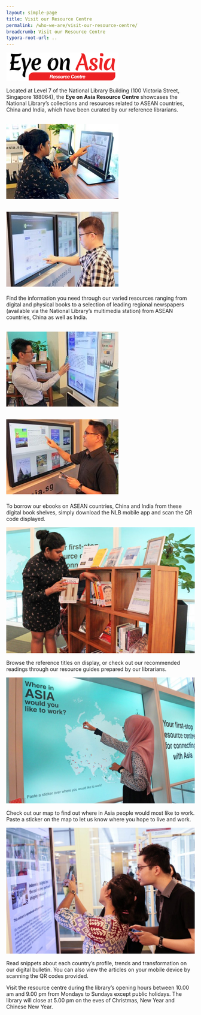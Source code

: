 ```yaml
---
layout: simple-page
title: Visit our Resource Centre
permalink: /who-we-are/visit-our-resource-centre/
breadcrumb: Visit our Resource Centre
typora-root-url: ..
---
```


<img src="/images/EOA-Resource-Centre-logo-300x76.png" alt="Eye on Asia resource centre" style="width:300px;" />

Located at Level 7 of the National Library Building (100 Victoria Street, Singapore 188064), the **Eye on Asia Resource Centre** showcases the National Library’s collections and resources related to ASEAN countries, China and India, which have been curated by our reference librarians.

<div class="w3-row">
  <div class="w3-half w3-container w3-green">
    <h2><img src="/images/EOA-Resource-Centre-pic1-300x200.jpg" alt="Eye on Asia resource centre" style="width:300px;" /></h2> 
  </div>
  <div class="w3-half w3-container">
    <h2><img src="/images/EOA-Resource-Centre-pic2-300x200.jpg" alt="Eye on Asia resource centre" style="width:300px;" /></h2> 
  </div>
</div>

Find the information you need through our varied resources ranging from digital and physical books to a selection of leading regional newspapers (available via the National Library’s multimedia station) from ASEAN countries, China as well as India.

<div class="w3-row">
  <div class="w3-half w3-container w3-green">
    <h2><img src="/images/EOA-Resource-Centre-pic3-300x200.jpg" alt="Eye on Asia resource centre" style="width:300px;" /></h2> 
  </div>
  <div class="w3-half w3-container">
    <h2><img src="/images/EOA-Resource-Centre-pic4-300x200.jpg" alt="Eye on Asia resource centre" style="width:300px;" /></h2> 
  </div>
</div>

To borrow our ebooks on ASEAN countries, China and India from these digital book shelves, simply download the NLB mobile app and scan the QR code displayed.

![Eye on Asia Resource Centre](/images/EOA-Resource-Centre-pic5-1024x683.jpg)

Browse the reference titles on display, or check out our recommended readings through our resource guides prepared by our librarians.

![Eye on Asia Resource Centre](/images/EOA-Resource-Centre-pic6-1024x683.jpg)

Check out our map to find out where in Asia people would most like to work. Paste a sticker on the map to let us know where you hope to live and work.

![Eye on Asia Resource Centre](/images/EOA-Resource-Centre-pic7-1024x682.jpg)

Read snippets about each country’s profile, trends and transformation on our digital bulletin. You can also view the articles on your mobile device by scanning the QR codes provided.

Visit the resource centre during the library’s opening hours between 10.00 am and 9.00 pm from Mondays to Sundays except public holidays. The library will close at 5.00 pm on the eves of Christmas, New Year and Chinese New Year.